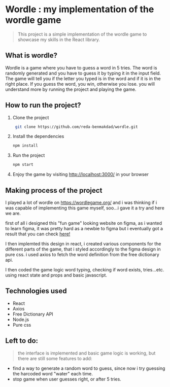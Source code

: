 # Wordle : my implementation of the wordle game
> This project is a simple implementation of the wordle game to showcase my skills in the React library.

## What is wordle?
Wordle is a game where you have to guess a word in 5 tries. The word is randomly generated and you have to guess it by typing it in the input field. The game will tell you if the letter you typed is in the word and if it is in the right place. If you guess the word, you win, otherwise you lose.
you will understand more by running the project and playing the game.

## How to run the project?
1. Clone the project
   ```Bash
    git clone https://github.com/reda-benmakdad/wordle.git
    ```
3. Install the dependencies
    ```Bash
    npm install
    ```
4. Run the project
    ```Bash
    npm start
    ```
5. Enjoy the game by visiting [http://localhost:3000/](http://localhost:3000/) in your browser

## Making process of the project

I played a lot of wordle on https://wordlegame.org/ and i was thinking if i was capable of implementing this game myself, soo...i gave it a try and here we are.

first of all i designed this "fun game" looking website on figma, as i wanted to learn figma, it was pretty hard as a newbie to figma but i eventually got a result that you can check [here!](https://www.figma.com/file/lH963810KtCFM2r9hBFjcB/Wordle?type=design&node-id=0%3A1&mode=design&t=SGXbsLIWPJtbIOHR-1)

I then implemted this design in react, i created various components for the different parts of the game, that i styled accordingly to the figma design in pure css. i used axios to fetch the word definition from the free dictionary api.

I then coded the game logic word typing, checking if word exists, tries...etc. using react state and props and basic javascript. 


## Technologies used
- React
- Axios
- Free Dictionary API
- Node.js
- Pure css


## Left to do:
> the interface is implemented and basic game logic is working, but there are still some features to add:

- find a way to generate a random word to guess, since now i try guessing the harcoded word "water" each time.
- stop game when user guesses right, or after 5 tries.





